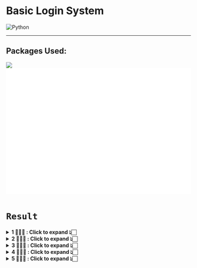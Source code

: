 # Basic Login System 
![Python](https://blog.unboxinnovations.com/wp-content/uploads/2020/02/giphy-14.gif)

---
## Packages Used: 
<a href = "https://pypi.org/">  
<img align="left" src="https://pypi.org/static/images/logo-large.72ad8bf1.svg" />
</a> 

![pack](https://raw.githubusercontent.com/BhuvaneshHingal/Face-Recognition-Login-System/master/WEEK-1/package.svg)

# ```Result```
<details>
  <summary><strong> 1 👨🏻‍💻 : Click to expand 👆🏻 </strong></summary>
  <p align="center">
    <img src="https://raw.githubusercontent.com/BhuvaneshHingal/Face-Recognition-Login-System/master/WEEK-1/1.jpg" />
  </p>
</details>
<details>
  <summary><strong> 2 👨🏻‍💻 : Click to expand 👆🏻 </strong></summary>
  <p align="center">
    <img src="https://raw.githubusercontent.com/BhuvaneshHingal/Face-Recognition-Login-System/master/WEEK-1/2.jpg" />
  </p>
</details>
<details>
  <summary><strong> 3 👨🏻‍💻 : Click to expand 👆🏻 </strong></summary>
  <p align="center">
    <img src="https://raw.githubusercontent.com/BhuvaneshHingal/Face-Recognition-Login-System/master/WEEK-1/3.jpg" />
  </p>
</details>
<details>
  <summary><strong> 4 👨🏻‍💻 : Click to expand 👆🏻 </strong></summary>
  <p align="center">
    <img src="https://raw.githubusercontent.com/BhuvaneshHingal/Face-Recognition-Login-System/master/WEEK-1/4.jpg" />
  </p>
</details>
<details>
  <summary><strong> 5 👨🏻‍💻 : Click to expand 👆🏻 </strong></summary>
  <p align="center">
    <img src="https://raw.githubusercontent.com/BhuvaneshHingal/Face-Recognition-Login-System/master/WEEK-1/5.jpg" />
  </p>
</details>
